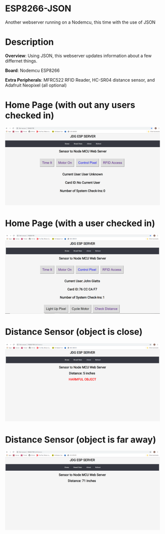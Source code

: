 # ESP8266-JSON
Another webserver running on a Nodemcu, this time with the use of JSON



# Description
**Overview**: Using JSON, this webserver updates information about a few differnet things. 


**Board**: Nodemcu ESP8266


**Extra Peripherals**: MFRC522 RFID Reader, HC-SR04 distance sensor, and Adafruit Neopixel (all optional)








# Home Page (with out any users checked in)
![alt text](https://github.com/jglatts/ESP8266-JSON/blob/master/server-icons/home-page.png)









# Home Page (with a user checked in)
![alt text](https://github.com/jglatts/ESP8266-JSON/blob/master/server-icons/user-checked-in.png)





# Distance Sensor (object is close)
![alt text](https://github.com/jglatts/ESP8266-JSON/blob/master/server-icons/distance-small.png)





# Distance Sensor (object is far away)
![alt text](https://github.com/jglatts/ESP8266-JSON/blob/master/server-icons/distance-big.png)
